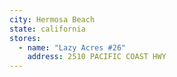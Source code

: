 ```yaml
---
city: Hermosa Beach
state: california
stores:
  - name: "Lazy Acres #26"
    address: 2510 PACIFIC COAST HWY
---
```

